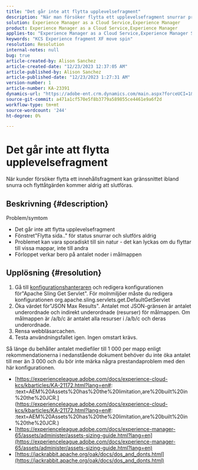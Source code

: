 ```yaml
---
title: "Det går inte att flytta upplevelsefragment"
description: "När man försöker flytta ett upplevelsefragment snurrar processen och blir aldrig klar"
solution: Experience Manager as a Cloud Service,Experience Manager
product: Experience Manager as a Cloud Service,Experience Manager
applies-to: "Experience Manager as a Cloud Service,Experience Manager Sites,Experience Manager 6.5"
keywords: "KCS Experience fragment XF move spin"
resolution: Resolution
internal-notes: null
bug: true
article-created-by: Alison Sanchez
article-created-date: "12/23/2023 12:37:05 AM"
article-published-by: Alison Sanchez
article-published-date: "12/23/2023 1:27:31 AM"
version-number: 1
article-number: KA-23391
dynamics-url: "https://adobe-ent.crm.dynamics.com/main.aspx?forceUCI=1&pagetype=entityrecord&etn=knowledgearticle&id=c9efcc5e-2ba1-ee11-be37-6045bd006079"
source-git-commit: a471a1cf570e5f8b3779a589855ce4461e9a6f2d
workflow-type: tm+mt
source-wordcount: '244'
ht-degree: 0%

---
```


# Det går inte att flytta upplevelsefragment


När kunder försöker flytta ett innehållsfragment kan gränssnittet ibland snurra och flyttåtgärden kommer aldrig att slutföras.

## Beskrivning {#description}


Problem/symtom

- Det går inte att flytta upplevelsefragment
- Fönstret&quot;Flytta sida..&quot; för status snurrar och slutförs aldrig
- Problemet kan vara sporadiskt till sin natur - det kan lyckas om du flyttar till vissa mappar, inte till andra
- Förloppet verkar bero på antalet noder i målmappen





## Upplösning {#resolution}


1. Gå till [konfigurationshanteraren](http://localhost:4502/system/console/configMgr) och redigera konfigurationen för&quot;Apache Sling Get Servlet&quot;. För molnmiljöer måste du redigera konfigurationen org.apache.sling.servlets.get.DefaultGetServlet
2. Öka värdet för&quot;JSON Max Results&quot;. Antalet mot JSON-gränsen är antalet underordnade och indirekt underordnade (resurser) för målmappen. Om målmappen är /a/b/c är antalet alla resurser i /a/b/c och deras underordnade.
3. Rensa webbläsarcachen.
4. Testa användningsfallet igen. Ingen omstart krävs.


Så länge du behåller antalet mediefiler till 1 000 per mapp enligt rekommendationerna i nedanstående dokument behöver du inte öka antalet till mer än 3 000 och du bör inte märka några prestandaproblem med den här konfigurationen.

- [https://experienceleague.adobe.com/docs/experience-cloud-kcs/kbarticles/KA-21172.html?lang=en#: :text=AEM%20Assets%20has%20the%20limitation,are%20built%20in%20the%20JCR.](https://experienceleague.adobe.com/docs/experience-cloud-kcs/kbarticles/KA-21172.html?lang=en#: :text=AEM%20Assets%20has%20the%20limitation,are%20built%20in%20the%20JCR.)
- [https://experienceleague.adobe.com/docs/experience-manager-65/assets/administer/assets-sizing-guide.html?lang=en](https://experienceleague.adobe.com/docs/experience-manager-65/assets/administer/assets-sizing-guide.html?lang=en)
- [https://jackrabbit.apache.org/oak/docs/dos_and_donts.html](https://jackrabbit.apache.org/oak/docs/dos_and_donts.html)





